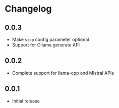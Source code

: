 # Changelog

## 0.0.3

* Make `stop` config parameter optional
* Support for Ollama generate API

## 0.0.2

* Complete support for llama-cpp and Mistral APIs

## 0.0.1

* Initial release
